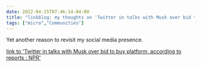 ```yaml
---
date: 2022-04-25T07:46:14-04:00
title: "linkblog: my thoughts on 'Twitter in talks with Musk over bid to buy platform, according to reports : NPR'"
tags: ["micro","Communities"]
---
```

Yet another reason to revisit my social media presence.
 
[link to 'Twitter in talks with Musk over bid to buy platform, according to reports : NPR'](https://www.npr.org/2022/04/25/1094591484/twitter-talks-with-musk-over-bid-to-buy-platform)
